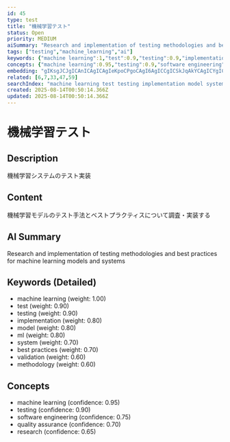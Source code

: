 ```yaml
---
id: 45
type: test
title: "機械学習テスト"
status: Open
priority: MEDIUM
aiSummary: "Research and implementation of testing methodologies and best practices for machine learning models and systems"
tags: ["testing","machine_learning","ai"]
keywords: {"machine learning":1,"test":0.9,"testing":0.9,"implementation":0.8,"model":0.8}
concepts: {"machine learning":0.95,"testing":0.9,"software engineering":0.75,"quality assurance":0.7,"research":0.65}
embedding: "gIKsgJCJgICAnICAgICAgIeKpoCPgoCAgI6AgICCgICSkJqAkYCAgICYgICAgICAlY+bgI2EgICAi4CAgISAgI+IkICFi4CAgIeAgICLgICFjY6AgI6AgICRgICAjoCAgIWYgIKMgICAnoCAgIuAgIKApICKjoCAgKSAgICEgIA="
related: [6,7,33,47,59]
searchIndex: "machine learning test testing implementation model system methodology best practices research investigation ml validation quality assurance"
created: 2025-08-14T00:50:14.366Z
updated: 2025-08-14T00:50:14.366Z
---
```


# 機械学習テスト

## Description

機械学習システムのテスト実装

## Content

機械学習モデルのテスト手法とベストプラクティスについて調査・実装する

## AI Summary

Research and implementation of testing methodologies and best practices for machine learning models and systems

## Keywords (Detailed)

- machine learning (weight: 1.00)
- test (weight: 0.90)
- testing (weight: 0.90)
- implementation (weight: 0.80)
- model (weight: 0.80)
- ml (weight: 0.80)
- system (weight: 0.70)
- best practices (weight: 0.70)
- validation (weight: 0.60)
- methodology (weight: 0.60)

## Concepts

- machine learning (confidence: 0.95)
- testing (confidence: 0.90)
- software engineering (confidence: 0.75)
- quality assurance (confidence: 0.70)
- research (confidence: 0.65)

